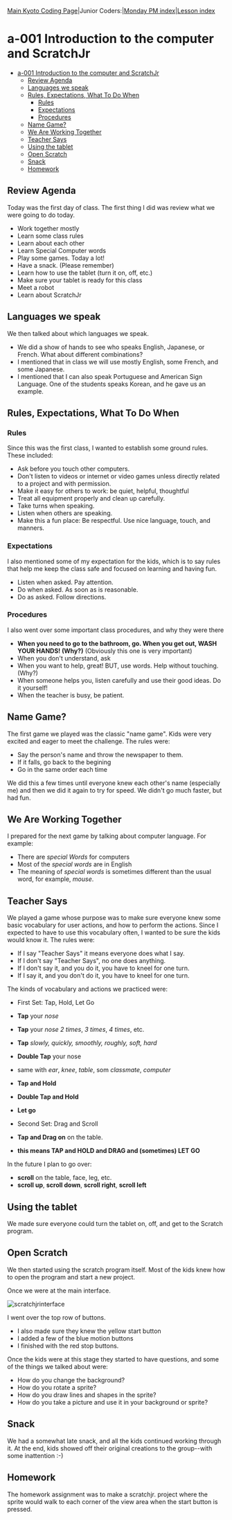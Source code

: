 [Main Kyoto Coding Page](../../index.html)|Junior Coders:|[Monday PM index](../monday_pm/index.html)|[Lesson index](../lessons/index.html)

# a-001 Introduction to the computer and ScratchJr


* [a-001 Introduction to the computer and ScratchJr](#a-001-introduction-to-the-computer-and-scratchjr)
  * [Review Agenda](#review-agenda)
  * [Languages we speak](#languages-we-speak)
  * [Rules, Expectations, What To Do When](#rules-expectations-what-to-do-when)
    * [Rules](#rules)
    * [Expectations](#expectations)
    * [Procedures](#procedures)
  * [Name Game?](#name-game)
  * [We Are Working Together](#we-are-working-together)
  * [Teacher Says](#teacher-says)
  * [Using the tablet](#using-the-tablet)
  * [Open Scratch](#open-scratch)
  * [Snack](#snack)
  * [Homework](#homework)


## Review Agenda


Today was the first day of class. The first thing I did was review what we were going to do today.

-   Work together mostly
-   Learn some class rules
-   Learn about each other
-   Learn Special Computer words
-   Play some games. Today a lot!
-   Have a snack. (Please remember)
-   Learn how to use the tablet (turn it on, off, etc.)
-   Make sure your tablet is ready for this class
-   Meet a robot
-   Learn about ScratchJr


## Languages we speak



We then talked about which languages we speak.

-   We did a show of hands to see who speaks English, Japanese, or French. What about different combinations?
-   I mentioned that in class we will use mostly English, some French, and some Japanese.
-   I mentioned that I can also speak Portuguese and American Sign Language. One of the students speaks Korean, and he gave us an example.


## Rules, Expectations, What To Do When



### Rules
Since this was the first class, I wanted to establish some ground rules. These included:
-   Ask before you touch other computers.
-   Don't listen to videos or internet or video games unless directly related to a project and with permission.
-   Make it easy for others to work: be quiet, helpful, thoughtful
-   Treat all equipment properly and clean up carefully.
-   Take turns when speaking.
-   Listen when others are speaking.
-   Make this a fun place: Be respectful. Use nice language, touch, and manners.

###  Expectations
I also mentioned some of my expectation for the kids, which is to say rules that help me keep the class safe and focused on learning and having fun.
-   Listen when asked. Pay attention.
-   Do when asked. As soon as is reasonable.
-   Do as asked. Follow directions.


###  Procedures
I also went over some important class procedures, and why they were there
-   **When you need to go to the bathroom, go. When you get out, WASH YOUR HANDS! (Why?)** (Obviously this one is very important)
-   When you don't understand, ask
-   When you want to help, great! BUT, use words. Help without touching. (Why?)
-   When someone helps you, listen carefully and use their good ideas. Do it yourself!
-   When the teacher is busy, be patient.



## Name Game?


The first game we played was the classic "name game". Kids were very excited and eager to meet the challenge. The rules were:
-   Say the person's name and throw the newspaper to them.
-   If it falls, go back to the begining
-   Go in the same order each time

We did this a few times until everyone knew each other's name (especially me) and then we did it again to try for speed. We didn't go much faster, but had fun.



## We Are Working Together


I prepared for the next game by talking about computer language. For example:
-   There are _special Words_ for computers
-   Most of the _special words_ are in English
-   The meaning of _special words_ is sometimes different than the usual word, for example, _mouse_.



## Teacher Says




We played a game whose purpose was to make sure everyone knew some basic vocabulary for user actions, and how to perform the actions. Since I expected to have to use this vocabulary often, I wanted to be sure the kids would know it. The rules were:
- If I say "Teacher Says" it means everyone does what I say.
- If I don't say "Teacher Says", no one does anything.
- If I don't say it, and you do it, you have to kneel for one turn.
- If I  say it, and you don't do it, you have to kneel for one turn.

The kinds of vocabulary and actions we practiced were:
-   First Set: Tap, Hold, Let Go
-   **Tap** your _nose_
-   **Tap** your _nose_ _2 times_, _3 times_, _4 times_, etc.
-   **Tap**  *slowly, quickly, smoothly, roughly, soft, hard*
-   **Double Tap** your nose
-   same with _ear_, _knee_, _table_, som _classmate_, _computer_
-   **Tap and Hold**
-   **Double Tap and Hold**
-   **Let go**

-   Second Set: Drag and Scroll
-   **Tap and Drag on** on the table.
-   **this means TAP and HOLD and DRAG and (sometimes) LET GO**

In the future I plan to go over:

-   **scroll** on the table, face, leg, etc.
-   **scroll up**, **scroll down**, **scroll right**, **scroll left**


## Using the tablet



We made sure everyone could turn the tablet on, off, and get to the Scratch program.



## Open Scratch





We then started using the scratch program itself. Most of the kids knew how to open the program and start a new project.

Once we were at the main interface.

![scratchjrinterface](./jc_a_001_teacher_notes_scratchjrinterface.jpg)

I went over the top row of buttons.

- I also made sure they knew the yellow start button
- I added a few of the blue motion buttons
- I finished with the red stop buttons.

Once the kids were at this stage they started to have questions, and some of the things we talked about were:

- How do you change the background?
- How do you rotate a sprite?
- How do you draw lines and shapes in the sprite?
- How do you take a picture and use it in your background or sprite?



## Snack




We had a somewhat late snack, and all the kids continued working through it. At the end, kids showed off their original creations to the group--with some inattention :-)



## Homework




The homework assignment was to make a scratchjr. project where the sprite would walk to each corner of the view area when the start button is pressed.



